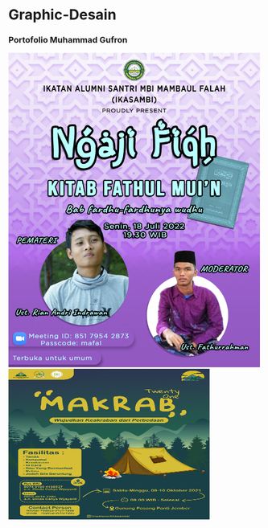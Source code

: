 # Graphic-Desain
### Portofolio Muhammad Gufron
<img src="https://raw.githubusercontent.com/froncreative/Graphic-Desain/refs/heads/main/Ngaji%20fiqh%2018%20juli.jpg" alt="Contoh Gambar" width="500">

<img src="https://github.com/froncreative/Graphic-Desain/blob/main/Pamflet%20Makrab%203.jpg?raw=true" alt="MAKRAB KPI" width="400" height="300">
